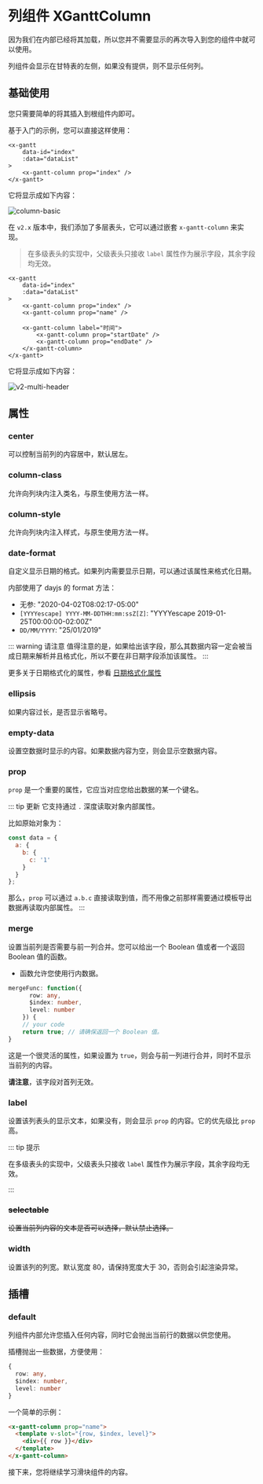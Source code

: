 # 列组件 XGanttColumn

<Description author="jeremyjone" copyright="xpyjs" />

因为我们在内部已经将其加载，所以您并不需要显示的再次导入到您的组件中就可以使用。

列组件会显示在甘特表的左侧，如果没有提供，则不显示任何列。

## 基础使用

您只需要简单的将其插入到根组件内即可。

基于入门的示例，您可以直接这样使用：

```html{5}
<x-gantt
    data-id="index"
    :data="dataList"
>
    <x-gantt-column prop="index" />
</x-gantt>
```

它将显示成如下内容：

<img :src="$withBase('/assets/column-basic.png')" alt="column-basic">

在 `v2.x` 版本中，我们添加了多层表头，它可以通过嵌套 `x-gantt-column` 来实现。

> 在多级表头的实现中，父级表头只接收 `label` 属性作为展示字段，其余字段均无效。

```html{5,6}
<x-gantt
    data-id="index"
    :data="dataList"
>
    <x-gantt-column prop="index" />
    <x-gantt-column prop="name" />

    <x-gantt-column label="时间">
        <x-gantt-column prop="startDate" />
        <x-gantt-column prop="endDate" />
    </x-gantt-column>
</x-gantt>
```

它将显示成如下内容：

<img :src="$withBase('/assets/v2-multi-header.png')" alt="v2-multi-header">

## 属性

### center

<DataParameter t="Boolean" d="false" />

可以控制当前列的内容居中，默认居左。

### column-class

<DataParameter t="Object | String" d="{}" />

允许向列块内注入类名，与原生使用方法一样。

### column-style

<DataParameter t="Object | String" d="{}" />

允许向列块内注入样式，与原生使用方法一样。

### date-format

<DataParameter t="String" d="YYYY-MM-DD" />

自定义显示日期的格式。如果列内需要显示日期，可以通过该属性来格式化日期。

内部使用了 dayjs 的 format 方法：

- 无参: "2020-04-02T08:02:17-05:00"
- `[YYYYescape] YYYY-MM-DDTHH:mm:ssZ[Z]`: "YYYYescape 2019-01-25T00:00:00-02:00Z"
- `DD/MM/YYYY`: "25/01/2019"

::: warning 请注意
值得注意的是，如果给出该字段，那么其数据内容一定会被当成日期来解析并且格式化，所以不要在非日期字段添加该属性。
:::

更多关于日期格式化的属性，参看 [日期格式化属性](./common.html#日期格式化属性)

### ellipsis <Badge text="新增" type="tip"/>

<DataParameter t="Boolean" d="false" />

如果内容过长，是否显示省略号。

### empty-data

<DataParameter t="String" d="无数据 😢" />

设置空数据时显示的内容。如果数据内容为空，则会显示空数据内容。

### prop <Badge text="新增" type="tip"/>

<DataParameter t="String" />

`prop` 是一个重要的属性，它应当对应您给出数据的某一个键名。

::: tip 更新
它支持通过 `.` 深度读取对象内部属性。

比如原始对象为：

```js
const data = {
  a: {
    b: {
      c: '1'
    }
  }
};
```

那么，`prop` 可以通过 `a.b.c` 直接读取到值，而不用像之前那样需要通过模板导出数据再读取内部属性。
:::

### merge

<DataParameter t="(({row: any; $index: number; level: number}) => boolean) | Boolean" d="false" />

设置当前列是否需要与前一列合并。您可以给出一个 Boolean 值或者一个返回 Boolean 值的函数。

- 函数允许您使用行内数据。

```ts
mergeFunc: function({
      row: any,
      $index: number,
      level: number
    }) {
    // your code
    return true; // 请确保返回一个 Boolean 值。
}
```

这是一个很灵活的属性，如果设置为 `true`，则会与前一列进行合并，同时不显示当前列的内容。

**请注意**，该字段对首列无效。

### label <Badge text="调整" type="tip"/>

<DataParameter t="String" />

设置该列表头的显示文本，如果没有，则会显示 `prop` 的内容。它的优先级比 `prop` 高。

::: tip 提示

在多级表头的实现中，父级表头只接收 `label` 属性作为展示字段，其余字段均无效。

:::

### ~~selectable~~ <Badge text="废弃" type="warn"/>

~~<DataParameter t="Boolean" d="false" />~~

~~设置当前列内容的文本是否可以选择，默认禁止选择。~~

### width

<DataParameter t="Number | String" d="80" />

设置该列的列宽。默认宽度 80，请保持宽度大于 30，否则会引起渲染异常。

## 插槽

### default

<DataParameter f="scope = { row: any; $index: number; level: number }" />

列组件内部允许您插入任何内容，同时它会抛出当前行的数据以供您使用。

插槽抛出一些数据，方便使用：

```ts
{
  row: any,
  $index: number,
  level: number
}
```

一个简单的示例：

```html
<x-gantt-column prop="name">
  <template v-slot="{row, $index, level}">
    <div>{{ row }}</div>
  </template>
</x-gantt-column>
```

接下来，您将继续学习滑块组件的内容。
